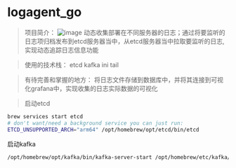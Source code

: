 # logagent_go
> 项目简介：
![image](https://user-images.githubusercontent.com/82981823/192181686-91b528ef-1988-4469-a125-4f915be7bae4.png)
动态收集部署在不同服务器的日志；通过将要监听的日志项归档发布到etcd服务器当中，从etcd服务器当中拉取要监听的日志,实现动态追踪日志信息功能

> 使用的技术栈：
 etcd kafka ini tail

> 有待完善和掌握的地方：
将日志文件存储到数据库中，并将其连接到可视化grafana中，实现收集的日志实际数据的可视化


>启动etcd
```bash
brew services start etcd
# don't want/need a background service you can just run:
ETCD_UNSUPPORTED_ARCH="arm64" /opt/homebrew/opt/etcd/bin/etcd
```

启动kafka
```bash
/opt/homebrew/opt/kafka/bin/kafka-server-start /opt/homebrew/etc/kafka/server.properties
```